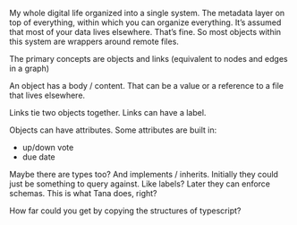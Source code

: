 My whole digital life organized into a single system. 
The metadata layer on top of everything, within which you can organize everything. 
It’s assumed that most of your data lives elsewhere. That’s fine. So most objects within this system are wrappers around remote files. 

 
The primary concepts are objects and links (equivalent to nodes and edges in a graph)

An object has a body / content. That can be a value or a reference to a file that lives elsewhere. 

Links tie two objects together. Links can have a label. 

Objects can have attributes.
Some attributes are built in:
- up/down vote
- due date

Maybe there are types too? And implements / inherits. Initially they could just be something to query against. Like labels? Later they can enforce schemas. This is what Tana does, right?

How far could you get by copying the structures of typescript?



